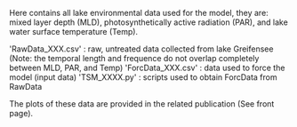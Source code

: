Here contains all lake environmental data used for the model, they are: mixed layer depth (MLD), photosynthetically active radiation (PAR), and lake water surface temperature (Temp).

'RawData_XXX.csv' : raw, untreated data collected from lake Greifensee (Note: the temporal length and frequence do not overlap completely between MLD, PAR, and Temp) 
'ForcData_XXX.csv' : data used to force the model (input data)
'TSM_XXXX.py' : scripts used to obtain ForcData from RawData

The plots of these data are provided in the related publication (See front page).
